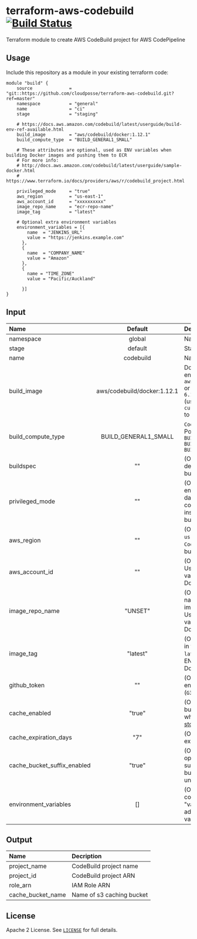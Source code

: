 
# terraform-aws-codebuild [![Build Status](https://travis-ci.org/cloudposse/terraform-aws-codebuild.svg)](https://travis-ci.org/cloudposse/terraform-aws-codebuild)

Terraform module to create AWS CodeBuild project for AWS CodePipeline

## Usage

Include this repository as a module in your existing terraform code:

```hcl
module "build" {
    source              = "git::https://github.com/cloudposse/terraform-aws-codebuild.git?ref=master"
    namespace           = "general"
    name                = "ci"
    stage               = "staging"
    
    # https://docs.aws.amazon.com/codebuild/latest/userguide/build-env-ref-available.html
    build_image         = "aws/codebuild/docker:1.12.1"
    build_compute_type  = "BUILD_GENERAL1_SMALL"
    
    # These attributes are optional, used as ENV variables when building Docker images and pushing them to ECR
    # For more info:
    # http://docs.aws.amazon.com/codebuild/latest/userguide/sample-docker.html
    # https://www.terraform.io/docs/providers/aws/r/codebuild_project.html
    
    privileged_mode     = "true"
    aws_region          = "us-east-1"
    aws_account_id      = "xxxxxxxxxx"
    image_repo_name     = "ecr-repo-name"
    image_tag           = "latest"

    # Optional extra environment variables
    environment_variables = [{
        name  = "JENKINS_URL"
        value = "https://jenkins.example.com"
      },
      {
        name  = "COMPANY_NAME"
        value = "Amazon"
      },
      {
        name = "TIME_ZONE"
        value = "Pacific/Auckland"

      }]
}
```


## Input

| Name                  | Default                      | Description                                                                                                                                          |
|:----------------------|:----------------------------:|:-----------------------------------------------------------------------------------------------------------------------------------------------------|
| namespace             | global                       | Namespace                                                                                                                                            |
| stage                 | default                      | Stage                                                                                                                                                |
| name                  | codebuild                    | Name                                                                                                                                                 |
| build_image           | aws/codebuild/docker:1.12.1  | Docker image for build environment, _e.g._ `aws/codebuild/docker:1.12.1` or `aws/codebuild/eb-nodejs-6.10.0-amazonlinux-64:4.0.0` (use `aws codebuild list-curated-environment-images` to get full list)                   |
| build_compute_type    | BUILD_GENERAL1_SMALL         | `CodeBuild` instance size.  Possible values are: ```BUILD_GENERAL1_SMALL``` ```BUILD_GENERAL1_MEDIUM``` ```BUILD_GENERAL1_LARGE```                   |
| buildspec             | ""                           | (Optional) `buildspec` declaration to use for building the project                                                                                   |
| privileged_mode       | ""                           | (Optional) If set to true, enables running the Docker daemon inside a Docker container on the `CodeBuild` instance. Used when building Docker images |
| aws_region            | ""                           | (Optional) AWS Region, _e.g._ `us-east-1`. Used as `CodeBuild` ENV variable when building Docker images                                              |
| aws_account_id        | ""                           | (Optional) AWS Account ID. Used as `CodeBuild` ENV variable when building Docker images                                                              |
| image_repo_name       | "UNSET"                      | (Optional) ECR repository name to store the Docker image built by this module. Used as `CodeBuild` ENV variable when building Docker images          |
| image_tag             | "latest"                     | (Optional) Docker image tag in the ECR repository, _e.g._ `latest`. Used as `CodeBuild` ENV variable when building Docker images                     |
| github_token          | ""                           | (Optional) GitHub auth token environment variable (`GITHUB_TOKEN`)                                                                                     |
| cache_enabled         | "true"                       | (Optional) Creates an S3 bucket, with permissions which allow [CodeBuild to store cache objects](https://aws.amazon.com/blogs/devops/how-to-enable-caching-for-aws-codebuild/) |
| cache_expiration_days | "7"                          | (Optional) Sets S3 policy to expire objects after X days.                                   |
| cache_bucket_suffix_enabled | "true" | (Optional) Generates an optional 13 character bucket suffix, to help ensure that the bucket will be globally unique |
| environment_variables | [] | (Optional) A list of maps that contain both "name" and "value" keys for adding additional environment variables at build time |


## Output

| Name                  | Decription                |
|:----------------------|:--------------------------|
| project_name          | CodeBuild project name    |
| project_id            | CodeBuild project ARN     |
| role_arn              | IAM Role ARN              |
| cache_bucket_name     | Name of s3 caching bucket |



## License

Apache 2 License. See [`LICENSE`](LICENSE) for full details.
